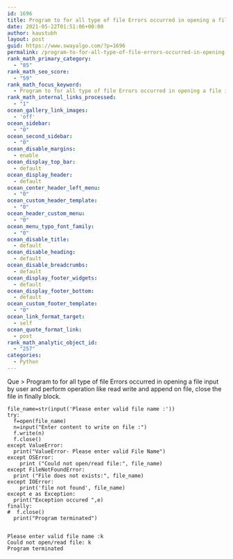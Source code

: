 ```yaml
---
id: 1696
title: Program to for all type of file Errors occurred in opening a file input by user and perform operation like read write and append on file, close the file in finally block.
date: 2021-05-22T01:51:06+00:00
author: kaustubh
layout: post
guid: https://www.swayalgo.com/?p=1696
permalink: /program-to-for-all-type-of-file-errors-occurred-in-opening-a-file-input-by-user-and-perform-operation-like-read-write-and-append-on-file-close-the-file-in-finally-block/
rank_math_primary_category:
  - "85"
rank_math_seo_score:
  - "59"
rank_math_focus_keyword:
  - Program to for all type of file Errors occurred in opening a file input by user and perform operation like read write and append on file,close the file in finally block.
rank_math_internal_links_processed:
  - "1"
ocean_gallery_link_images:
  - 'off'
ocean_sidebar:
  - "0"
ocean_second_sidebar:
  - "0"
ocean_disable_margins:
  - enable
ocean_display_top_bar:
  - default
ocean_display_header:
  - default
ocean_center_header_left_menu:
  - "0"
ocean_custom_header_template:
  - "0"
ocean_header_custom_menu:
  - "0"
ocean_menu_typo_font_family:
  - "0"
ocean_disable_title:
  - default
ocean_disable_heading:
  - default
ocean_disable_breadcrumbs:
  - default
ocean_display_footer_widgets:
  - default
ocean_display_footer_bottom:
  - default
ocean_custom_footer_template:
  - "0"
ocean_link_format_target:
  - self
ocean_quote_format_link:
  - post
rank_math_analytic_object_id:
  - "257"
categories:
  - Python
---
```

Que > Program to for all type of file Errors occurred in opening a file input by user and perform operation like read write and append on file, close the file in finally block.

<pre class="wp-block-code"><code>file_name=str(input('Please enter valid file name :'))
try:
  f=open(file_name)
  n=input("Enter content to write on file :")
  f.write(n)
  f.close()
except ValueError:
  print("ValueError- Please enter valid File Name")
except OSError:
    print ("Could not open/read file:", file_name)
except FileNotFoundError:
  print ("File does not exists:", file_name)
except IOError:
    print('file not found', file_name)
except e as Exception:
  print("Exception occured ",e)
finally:
#  f.close()
  print("Program terminated")</code></pre>

<pre class="wp-block-code"><code>
Please enter valid file name :k
Could not open/read file: k
Program terminated</code></pre>